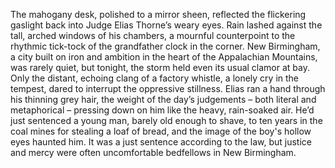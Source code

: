 The mahogany desk, polished to a mirror sheen, reflected the flickering gaslight back into Judge Elias Thorne’s weary eyes.  Rain lashed against the tall, arched windows of his chambers, a mournful counterpoint to the rhythmic tick-tock of the grandfather clock in the corner.  New Birmingham, a city built on iron and ambition in the heart of the Appalachian Mountains, was rarely quiet, but tonight, the storm held even its usual clamor at bay.  Only the distant, echoing clang of a factory whistle, a lonely cry in the tempest, dared to interrupt the oppressive stillness.  Elias ran a hand through his thinning grey hair, the weight of the day’s judgements – both literal and metaphorical – pressing down on him like the heavy, rain-soaked air.  He’d just sentenced a young man, barely old enough to shave, to ten years in the coal mines for stealing a loaf of bread, and the image of the boy's hollow eyes haunted him.  It was a just sentence according to the law, but justice and mercy were often uncomfortable bedfellows in New Birmingham.

